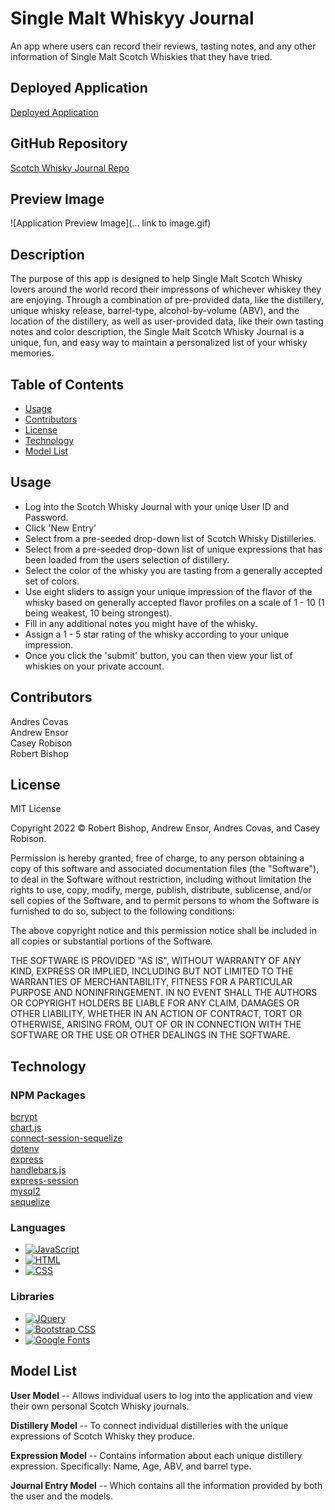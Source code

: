 # Single Malt Whiskyy Journal
An app where users can record their reviews, tasting notes, and any other information of Single Malt Scotch Whiskies that they have tried.

## Deployed Application
[Deployed Application](https://whisky-journal.herokuapp.com/)

## GitHub Repository
[Scotch Whisky Journal Repo](https://github.com/rbishop85/whiskey-journal)
## Preview Image
![Application Preview Image](... link to image.gif)

## Description 
The purpose of this app is designed to help Single Malt Scotch Whisky lovers around the world record their impressons of whichever whiskey they are enjoying. Through a combination of pre-provided data, like the distillery, unique whisky release, barrel-type, alcohol-by-volume (ABV), and the location of the distillery, as well as user-provided data, like their own tasting notes and color description, the Single Malt Scotch Whisky Journal is a unique, fun, and easy way to maintain a personalized list of your whisky memories.

## Table of Contents

- [Usage](#usage)  
- [Contributors](#contributors)  
- [License](#license)  
- [Technology](#technology)
- [Model List](#models)

## Usage

* Log into the Scotch Whisky Journal with your uniqe User ID and Password.  
* Click 'New Entry'  
* Select from a pre-seeded drop-down list of Scotch Whisky Distilleries.  
* Select from a pre-seeded drop-down list of unique expressions that has been loaded from the users selection of distillery.  
* Select the color of the whisky you are tasting from a generally accepted set of colors.  
* Use eight sliders to assign your unique impression of the flavor of the whisky based on generally accepted flavor profiles on a scale of 1 - 10 (1 being weakest, 10 being strongest).  
* Fill in any additional notes you might have of the whisky.  
* Assign a 1 - 5 star rating of the whisky according to your unique impression.
* Once you click the 'submit' button, you can then view your list of whiskies on your private account.
## Contributors
Andres Covas  
Andrew Ensor  
Casey Robison  
Robert Bishop
## License

MIT License

Copyright 2022 &copy; Robert Bishop, Andrew Ensor, Andres Covas, and Casey Robison.

Permission is hereby granted, free of charge, to any person obtaining a copy of this software and associated documentation files (the "Software"), to deal in the Software without restriction, including without limitation the rights to use, copy, modify, merge, publish, distribute, sublicense, and/or sell copies of the Software, and to permit persons to whom the Software is furnished to do so, subject to the following conditions:

The above copyright notice and this permission notice shall be included in all copies or substantial portions of the Software.

THE SOFTWARE IS PROVIDED "AS IS", WITHOUT WARRANTY OF ANY KIND, EXPRESS OR IMPLIED, INCLUDING BUT NOT LIMITED TO THE WARRANTIES OF MERCHANTABILITY, FITNESS FOR A PARTICULAR PURPOSE AND NONINFRINGEMENT. IN NO EVENT SHALL THE AUTHORS OR COPYRIGHT HOLDERS BE LIABLE FOR ANY CLAIM, DAMAGES OR OTHER LIABILITY, WHETHER IN AN ACTION OF CONTRACT, TORT OR OTHERWISE, ARISING FROM, OUT OF OR IN CONNECTION WITH THE SOFTWARE OR THE USE OR OTHER DEALINGS IN THE SOFTWARE.
## Technology
### NPM Packages
[bcrypt](https://www.npmjs.com/package/bcrypt)  
[chart.js](https://www.npmjs.com/package/chart.js)  
[connect-session-sequelize](https://www.npmjs.com/package/connect-session-sequelize)  
[dotenv](https://www.npmjs.com/package/dotenv)  
[express](https://www.npmjs.com/package/express)  
[handlebars.js](https://www.npmjs.com/package/handlebars)  
[express-session](https://www.npmjs.com/package/express-session)  
[mysql2](https://www.npmjs.com/package/mysql2)  
[sequelize](https://www.npmjs.com/package/sequelize)

### Languages
- [![JavaScript](https://img.shields.io/badge/JavaScript-323330?style=for-the-badge&logo=javascript&logoColor=F7DF1E)](https://www.javascript.com/)
- [![HTML](https://img.shields.io/badge/HTML5-E34F26?style=for-the-badge&logo=html5&logoColor=white)](https://html.com/)
- [![CSS](https://img.shields.io/badge/CSS3-1572B6?style=for-the-badge&logo=css3&logoColor=white)](https://www.w3schools.com/css/)

### Libraries

- [![JQuery](https://img.shields.io/badge/jQuery-0769AD?style=for-the-badge&logo=jquery&logoColor=white)](https://www.jquery.com/)
- [![Bootstrap CSS](https://img.shields.io/badge/-BOOTSTRAPCSS-orange)](https://www.getbootstrap.com/)
- [![Google Fonts](https://img.shields.io/badge/Google%20FOnts-303030?style=for-the-badge&logo=googlefonts&logoColor=white)](https://www.materializecss.com/)
## Model List
<b>User Model</b> -- Allows individual users to log into the application and view their own personal Scotch Whisky journals.  

<b>Distillery Model</b> -- To connect individual distilleries with the unique expressions of Scotch Whisky they produce.  

<b>Expression Model</b> -- Contains information about each unique distillery expression. Specifically: Name, Age, ABV, and barrel type.  

<b>Journal Entry Model</b> -- Which contains all the information provided by both the user and the models.


